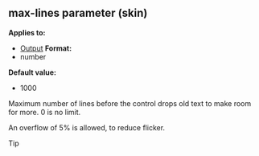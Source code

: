 ## max-lines parameter (skin)
**Applies to:**
+   [Output](/ref/%7Bskin%7D/control/output.md) <!-- -->
**Format:**
+   number
<!-- -->
**Default value:**
+   1000


Maximum number of lines before the control drops old text to
make room for more. 0 is no limit. 

An overflow of 5% is
allowed, to reduce flicker.

> [!TIP] 
> 
